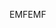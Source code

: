 <span data-ttu-id="43280-101">EMF</span><span class="sxs-lookup"><span data-stu-id="43280-101">EMF</span></span>
